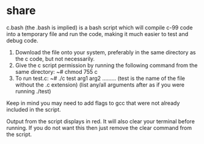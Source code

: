 # share

c.bash (the .bash is implied) is a bash script which will compile c-99 code into a temporary file and run the code, making it much easier to test and debug code.

1. Download the file onto your system, preferably in the same directory as the c code, but not necessarily.
2. Give the c script permission by running the following command from the same directory:
  ~# chmod 755 c
3. To run test.c:
  ~# ./c test arg1 arg2 .........
      (test is the name of the file without the .c extension)
      (list any/all arguments after as if you were running ./test)
      
Keep in mind you may need to add flags to gcc that were not already included in the script.

Output from the script displays in red.
It will also clear your terminal before running. If you do not want this then just remove the clear command from the script.
